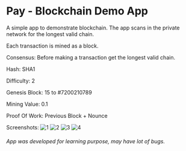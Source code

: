 # Pay - Blockchain Demo App
A simple app to demonstrate blockchain. The app scans in the private network for the longest valid chain.

Each transaction is mined as a block.

Consensus: Before making a transaction get the longest valid chain.

Hash: SHA1

Difficulty: 2

Genesis Block: 15 to #7200210789

Mining Value: 0.1

Proof Of Work: Previous Block + Nounce

Screenshots:
![1](assets/1.jpg)
![2](assets/2.jpg)
![3](assets/3.jpg)
![4](assets/4.jpg)

###### App was developed for learning purpose, may have lot of bugs.
